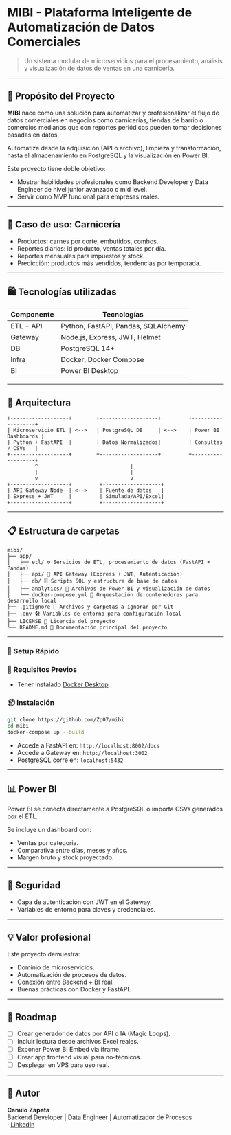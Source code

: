 # MIBI - Plataforma Inteligente de Automatización de Datos Comerciales

> Un sistema modular de microservicios para el procesamiento, análisis y visualización de datos de ventas en una carnicería.

---

## 🚀 Propósito del Proyecto

**MIBI** nace como una solución para automatizar y profesionalizar el flujo de datos comerciales en negocios como carnicerías, tiendas de barrio o comercios medianos que con reportes periódicos pueden tomar decisiones basadas en datos.

Automatiza desde la adquisición (API o archivo), limpieza y transformación, hasta el almacenamiento en PostgreSQL y la visualización en Power BI.

Este proyecto tiene doble objetivo:

- Mostrar habilidades profesionales como Backend Developer y Data Engineer de nivel junior avanzado o mid level.
- Servir como MVP funcional para empresas reales.

---

## 📆 Caso de uso: Carnicería

- Productos: carnes por corte, embutidos, combos.
- Reportes diarios: id producto, ventas totales por día.
- Reportes mensuales para impuestos y stock.
- Predicción: productos más vendidos, tendencias por temporada.

---

## 🛍️ Tecnologías utilizadas

| Componente | Tecnologías                         |
| ---------- | ----------------------------------- |
| ETL + API  | Python, FastAPI, Pandas, SQLAlchemy |
| Gateway    | Node.js, Express, JWT, Helmet       |
| DB         | PostgreSQL 14+                      |
| Infra      | Docker, Docker Compose              |
| BI         | Power BI Desktop                    |

---

## 🛀 Arquitectura

```
+-------------------+        +-------------------+         +-------------------+
| Microservicio ETL | <-->   | PostgreSQL DB     | <-->    | Power BI Dashboards |
| Python + FastAPI  |        | Datos Normalizados|         | Consultas / CSVs   |
+-------------------+        +-------------------+         +-------------------+
         ^                              |
         |                              |
         v                              v
+-------------------+         +-------------------+
| API Gateway Node  | <-->    | Fuente de datos   |
| Express + JWT     |         | Simulada/API/Excel|
+-------------------+         +-------------------+
```

---

## 📋 Estructura de carpetas

```plaintext
mibi/
├── app/
│   ├── etl/ ⚙️ Servicios de ETL, procesamiento de datos (FastAPI + Pandas)
│   ├── api/ 🔐 API Gateway (Express + JWT, Autenticación)
│   ├── db/ 🗄️ Scripts SQL y estructura de base de datos
│   ├── analytics/ 📄 Archivos de Power BI y visualización de datos
│   └── docker-compose.yml 🐳 Orquestación de contenedores para desarrollo local
├── .gitignore 📄 Archivos y carpetas a ignorar por Git
├── .env 🛠️ Variables de entorno para configuración local
├── LICENSE 📜 Licencia del proyecto
└── README.md 📘 Documentación principal del proyecto
```

---

### 🚧 Setup Rápido

### 🔧 Requisitos Previos

- Tener instalado [Docker Desktop](https://www.docker.com/products/docker-desktop/).

### 📦 Instalación

```bash
git clone https://github.com/Zp07/mibi
cd mibi
docker-compose up --build
```

- Accede a FastAPI en: `http://localhost:8002/docs`
- Accede a Gateway en: `http://localhost:3002`
- PostgreSQL corre en: `localhost:5432`

---

## 📊 Power BI

Power BI se conecta directamente a PostgreSQL o importa CSVs generados por el ETL.

Se incluye un dashboard con:

- Ventas por categoria.
- Comparativa entre días, meses y años.
- Margen bruto y stock proyectado.

---

## 🚫 Seguridad

- Capa de autenticación con JWT en el Gateway.
- Variables de entorno para claves y credenciales.

---

## 💡 Valor profesional

Este proyecto demuestra:

- Dominio de microservicios.
- Automatización de procesos de datos.
- Conexión entre Backend + BI real.
- Buenas prácticas con Docker y FastAPI.

---

## 🔄 Roadmap

- [ ] Crear generador de datos por API o IA (Magic Loops).
- [ ] Incluir lectura desde archivos Excel reales.
- [ ] Exponer Power BI Embed via iframe.
- [ ] Crear app frontend visual para no-técnicos.
- [ ] Desplegar en VPS para uso real.

---

## 👤 Autor

**Camilo Zapata**  
Backend Developer | Data Engineer | Automatizador de Procesos  
· [LinkedIn](https://www.linkedin.com/in/xpr07/)
